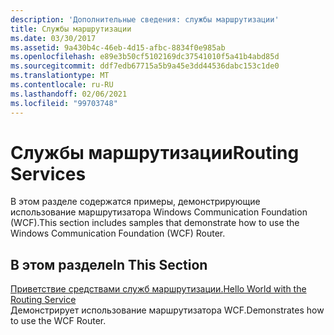 ```yaml
---
description: 'Дополнительные сведения: службы маршрутизации'
title: Службы маршрутизации
ms.date: 03/30/2017
ms.assetid: 9a430b4c-46eb-4d15-afbc-8834f0e985ab
ms.openlocfilehash: e89e3b50cf5102169dc37541010f5a41b4abd85d
ms.sourcegitcommit: ddf7edb67715a5b9a45e3dd44536dabc153c1de0
ms.translationtype: MT
ms.contentlocale: ru-RU
ms.lasthandoff: 02/06/2021
ms.locfileid: "99703748"
---
```

# <a name="routing-services"></a><span data-ttu-id="766b2-103">Службы маршрутизации</span><span class="sxs-lookup"><span data-stu-id="766b2-103">Routing Services</span></span>

<span data-ttu-id="766b2-104">В этом разделе содержатся примеры, демонстрирующие использование маршрутизатора Windows Communication Foundation (WCF).</span><span class="sxs-lookup"><span data-stu-id="766b2-104">This section includes samples that demonstrate how to use the Windows Communication Foundation (WCF) Router.</span></span>  
  
## <a name="in-this-section"></a><span data-ttu-id="766b2-105">В этом разделе</span><span class="sxs-lookup"><span data-stu-id="766b2-105">In This Section</span></span>  

 [<span data-ttu-id="766b2-106">Приветствие средствами служб маршрутизации.</span><span class="sxs-lookup"><span data-stu-id="766b2-106">Hello World with the Routing Service</span></span>](hello-world-with-the-routing-service.md)  
 <span data-ttu-id="766b2-107">Демонстрирует использование маршрутизатора WCF.</span><span class="sxs-lookup"><span data-stu-id="766b2-107">Demonstrates how to use the WCF Router.</span></span>
